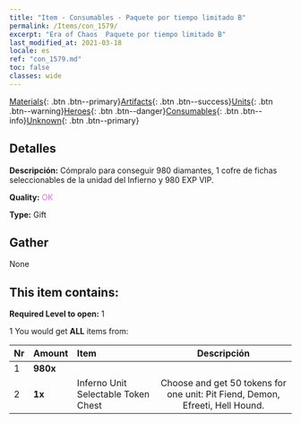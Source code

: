 ```yaml
---
title: "Item - Consumables - Paquete por tiempo limitado B"
permalink: /Items/con_1579/
excerpt: "Era of Chaos  Paquete por tiempo limitado B"
last_modified_at: 2021-03-18
locale: es
ref: "con_1579.md"
toc: false
classes: wide
---
```

 [Materials](/es/Items/){: .btn .btn--primary}[Artifacts](/es/Items/Artifacts/){: .btn .btn--success}[Units](/es/Items/Units/){: .btn .btn--warning}[Heroes](/es/Items/Heroes/){: .btn .btn--danger}[Consumables](/es/Items/Consumables/){: .btn .btn--info}[Unknown](/es/Items/Unknown/){: .btn .btn--primary}

## Detalles
 **Descripción:** Cómpralo para conseguir 980 diamantes, 1 cofre de fichas seleccionables de la unidad del Infierno y 980 EXP VIP.

 **Quality:** <span style="color: #DA70D6">OK</span>

 **Type:** Gift

## Gather

  None

## This item contains:

 **Required Level to open:** 1

 1 You would get **ALL** items  from:

  | Nr | Amount |     Item    | Descripción |
  |:---|:-------|:------------|:-----------:|
  | 1 |  **980x** | <i class="fas fa-gem"/> |  | 
  | 2 |  **1x** | Inferno Unit Selectable Token Chest | Choose and get 50 tokens for one unit: Pit Fiend, Demon, Efreeti, Hell Hound.  | 
